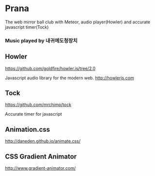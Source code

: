 # Prana
The web mirror ball club with Meteor, audio player(Howler) and accurate javascript timer(Tock)

### Music played by 내귀에도청장치

## Howler

https://github.com/goldfire/howler.js/tree/2.0

Javascript audio library for the modern web. http://howlerjs.com

## Tock

https://github.com/mrchimp/tock

Accurate timer for javascript

## Animation.css

http://daneden.github.io/animate.css/

## CSS Gradient Animator

http://www.gradient-animator.com/
